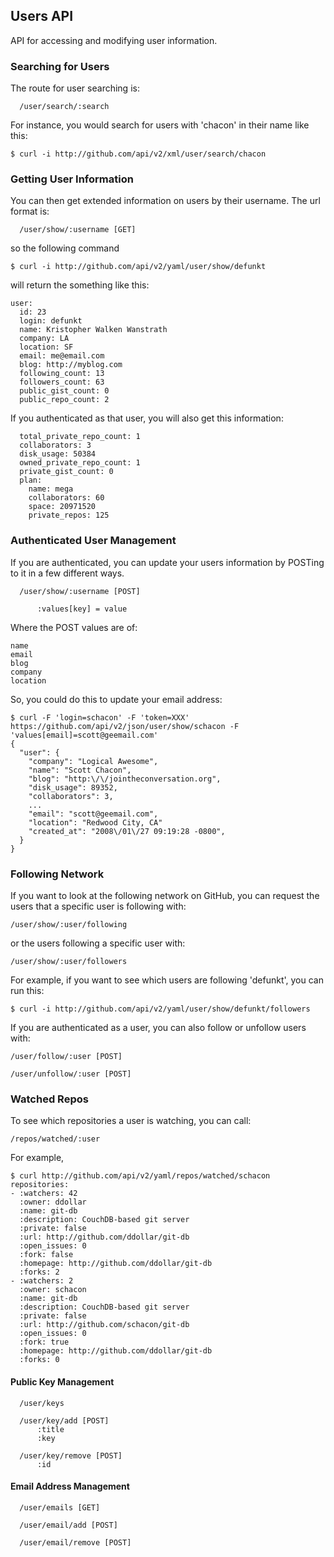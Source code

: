 ## Users API ##

API for accessing and modifying user information.

### Searching for Users ###

The route for user searching is:

	  /user/search/:search

For instance, you would search for users with 'chacon' in their name like this:

	$ curl -i http://github.com/api/v2/xml/user/search/chacon

### Getting User Information ###

You can then get extended information on users by their username.  The url format is:

	  /user/show/:username [GET]

so the following command

	$ curl -i http://github.com/api/v2/yaml/user/show/defunkt

will return the something like this:

	user:
	  id: 23
	  login: defunkt
	  name: Kristopher Walken Wanstrath
	  company: LA
	  location: SF
	  email: me@email.com
	  blog: http://myblog.com
	  following_count: 13
	  followers_count: 63
	  public_gist_count: 0
	  public_repo_count: 2

If you authenticated as that user, you will also get this information:

	  total_private_repo_count: 1
	  collaborators: 3
	  disk_usage: 50384
	  owned_private_repo_count: 1
	  private_gist_count: 0
	  plan:
	    name: mega
	    collaborators: 60
	    space: 20971520
	    private_repos: 125


### Authenticated User Management ###

If you are authenticated, you can update your users information by
POSTing to it in a few different ways.

	  /user/show/:username [POST]

	      :values[key] = value

Where the POST values are of:

	name
	email
	blog
	company
	location

So, you could do this to update your email address:

	$ curl -F 'login=schacon' -F 'token=XXX' https://github.com/api/v2/json/user/show/schacon -F 'values[email]=scott@geemail.com'
	{
	  "user": {
	    "company": "Logical Awesome",
	    "name": "Scott Chacon",
	    "blog": "http:\/\/jointheconversation.org",
	    "disk_usage": 89352,
	    "collaborators": 3,
	    ...
	    "email": "scott@geemail.com",
	    "location": "Redwood City, CA"
	    "created_at": "2008\/01\/27 09:19:28 -0800",
	  }
	}


### Following Network ###

If you want to look at the following network on GitHub, you can request the users that a specific user is following with:

    /user/show/:user/following

or the users following a specific user with:


    /user/show/:user/followers

For example, if you want to see which users are following 'defunkt', you can run this:

	$ curl -i http://github.com/api/v2/yaml/user/show/defunkt/followers

If you are authenticated as a user, you can also follow or unfollow users with:

	/user/follow/:user [POST]

	/user/unfollow/:user [POST]


### Watched Repos ###

To see which repositories a user is watching, you can call:

	/repos/watched/:user

For example,

	$ curl http://github.com/api/v2/yaml/repos/watched/schacon
	repositories:
	- :watchers: 42
	  :owner: ddollar
	  :name: git-db
	  :description: CouchDB-based git server
	  :private: false
	  :url: http://github.com/ddollar/git-db
	  :open_issues: 0
	  :fork: false
	  :homepage: http://github.com/ddollar/git-db
	  :forks: 2
	- :watchers: 2
	  :owner: schacon
	  :name: git-db
	  :description: CouchDB-based git server
	  :private: false
	  :url: http://github.com/schacon/git-db
	  :open_issues: 0
	  :fork: true
	  :homepage: http://github.com/ddollar/git-db
	  :forks: 0

#### Public Key Management ####

	  /user/keys

	  /user/key/add [POST]
	      :title
	      :key

	  /user/key/remove [POST]
	      :id

#### Email Address Management ####

	  /user/emails [GET]

	  /user/email/add [POST]

	  /user/email/remove [POST]
